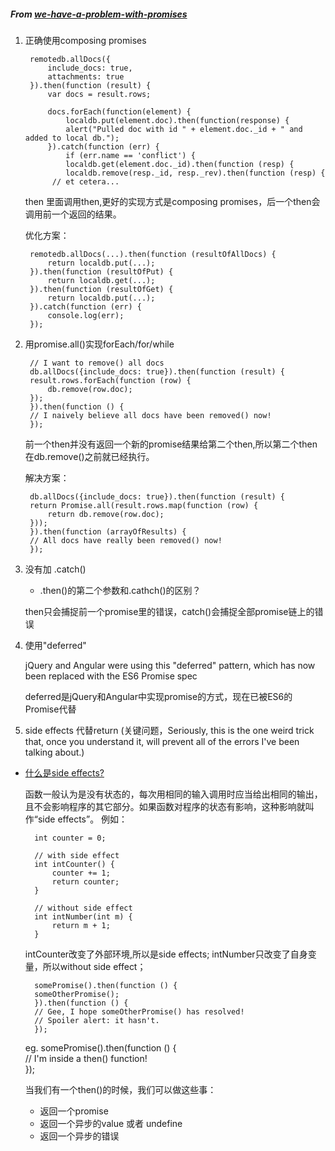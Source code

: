 ##### From [we-have-a-problem-with-promises](https://pouchdb.com/2015/05/18/we-have-a-problem-with-promises.html)


1. 正确使用composing promises  

        remotedb.allDocs({  
            include_docs: true,  
            attachments: true  
        }).then(function (result) {  
            var docs = result.rows;  

            docs.forEach(function(element) {  
                localdb.put(element.doc).then(function(response) {  
                alert("Pulled doc with id " + element.doc._id + " and added to local db.");  
            }).catch(function (err) {   
                if (err.name == 'conflict') {  
                localdb.get(element.doc._id).then(function (resp) {  
                localdb.remove(resp._id, resp._rev).then(function (resp) {  
             // et cetera...  


    then 里面调用then,更好的实现方式是composing promises，后一个then会调用前一个返回的结果。

    优化方案：  

        remotedb.allDocs(...).then(function (resultOfAllDocs) {  
            return localdb.put(...);  
        }).then(function (resultOfPut) {  
            return localdb.get(...);  
        }).then(function (resultOfGet) {  
            return localdb.put(...);  
        }).catch(function (err) {  
            console.log(err);  
        });



2. 用promise.all()实现forEach/for/while

        // I want to remove() all docs  
        db.allDocs({include_docs: true}).then(function (result) {  
        result.rows.forEach(function (row) {  
            db.remove(row.doc);    
        });  
        }).then(function () {  
        // I naively believe all docs have been removed() now!  
        });  

    前一个then并没有返回一个新的promise结果给第二个then,所以第二个then在db.remove()之前就已经执行。

    解决方案：

        db.allDocs({include_docs: true}).then(function (result) {  
        return Promise.all(result.rows.map(function (row) {  
            return db.remove(row.doc);  
        }));  
        }).then(function (arrayOfResults) {  
        // All docs have really been removed() now!  
        });  


3. 没有加 .catch()

    * .then()的第二个参数和.cathch()的区别？

    then只会捕捉前一个promise里的错误，catch()会捕捉全部promise链上的错误


4. 使用"deferred"

    jQuery and Angular were using this "deferred" pattern,
    which has now been replaced with the ES6 Promise spec

    deferred是jQuery和Angular中实现promise的方式，现在已被ES6的Promise代替

5. side effects 代替return 
(关键问题，Seriously, this is the one weird trick that, once you understand it, will prevent all of the errors I've been talking about.)

* [什么是side effects?](https://www.zhihu.com/question/30779564)

    函数一般认为是没有状态的，每次用相同的输入调用时应当给出相同的输出，且不会影响程序的其它部分。如果函数对程序的状态有影响，这种影响就叫作“side effects”。  例如：  

    
        int counter = 0;

        // with side effect
        int intCounter() {
            counter += 1;
            return counter;
        }

        // without side effect
        int intNumber(int m) {
            return m + 1;
        }
    
    intCounter改变了外部环境,所以是side effects; intNumber只改变了自身变量，所以without side effect；

        somePromise().then(function () {  
        someOtherPromise();  
        }).then(function () {  
        // Gee, I hope someOtherPromise() has resolved!  
        // Spoiler alert: it hasn't.  
        });  


    eg.
        somePromise().then(function () {  
        // I'm inside a then() function!  
        });  


    当我们有一个then()的时候，我们可以做这些事：

  - 返回一个promise
  - 返回一个异步的value 或者 undefine
  - 返回一个异步的错误

